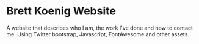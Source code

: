 # Brett Koenig Website

A website that describes who I am, the work I've done and how to contact me. Using Twitter bootstrap, Javascript, FontAwesome and other assets.